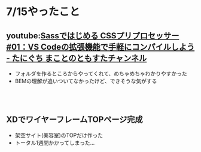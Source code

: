 # 7/15やったこと
## youtube:[Sassではじめる CSSプリプロセッサー #01：VS Codeの拡張機能で手軽にコンパイルしよう - たにぐち まことのともすたチャンネル](https://www.youtube.com/watch?v=s9Z-kOzqwTw)
- フォルダを作るところからやってくれて、めちゃめちゃわかりやすかった
- BEMの理解が追いついてなかったけど、できそうな気がする
  
<br>
<br>

## XDでワイヤーフレームTOPページ完成
- 架空サイト(美容室)のTOPだけ作った
- トータル1週間かかってしまった...